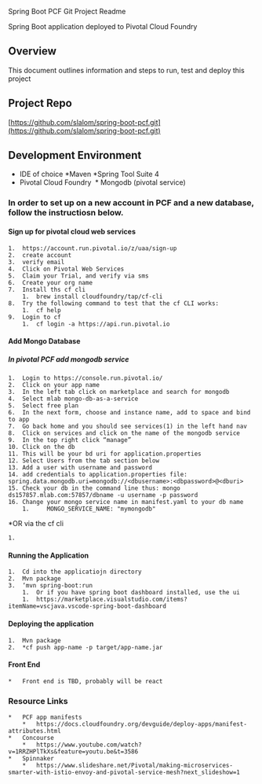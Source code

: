 Spring Boot PCF Git Project
Readme

Spring Boot application deployed to Pivotal Cloud Foundry

## Overview

This document outlines information and steps to run, test and deploy this project

## Project Repo

[https://github.com/slalom/spring-boot-pcf.git](https://github.com/slalom/spring-boot-pcf.git)

## Development Environment

* IDE of choice
*Maven
*Spring Tool Suite 4 
* Pivotal Cloud Foundry
 * Mongodb (pivotal service)

### In order to set up on a new account in PCF and a new database, follow the instructiosn below.
#### Sign up for pivotal cloud web services

	1.	https://account.run.pivotal.io/z/uaa/sign-up 
	2.	create account 
	3.	verify email 
	4.	Click on Pivotal Web Services 
	5.	Claim your Trial, and verify via sms 
	6.	Create your org name 
	7.	Install ths cf cli  
		1.	brew install cloudfoundry/tap/cf-cli 
	8.	Try the following command to test that the cf CLI works: 
		1.	cf help 
	9.	Login to cf  
		1.	cf login -a https://api.run.pivotal.io 


#### Add Mongo Database

##### In pivotal PCF add mongodb service

	1.	Login to https://console.run.pivotal.io/ 
	2.	Click on your app name 
	3.	In the left tab click on marketplace and search for mongodb 
	4.	Select mlab mongo-db-as-a-service 
	5.	Select free plan 
	6.	In the next form, choose and instance name, add to space and bind to app 
	7.	Go back home and you should see services(1) in the left hand nav 
	8.	Click on services and click on the name of the mongodb service 
	9.	In the top right click “manage” 
	10.	Click on the db  
	11.	This will be your bd uri for application.properties 
	12.	Select Users from the tab section below 
	13.	Add a user with username and password 
	14.	add credentials to application.properties file: spring.data.mongodb.uri=mongodb://<dbusername>:<dbpassword>@<dburi> 
	15.	Check your db in the command line thus: mongo ds157857.mlab.com:57857/dbname -u username -p password 
	16.	Change your mongo service name in manifest.yaml to your db name 
		1.	   MONGO_SERVICE_NAME: "mymongodb" 

*OR via the cf cli

	1.	 


#### Running the Application

	1.	Cd into the applicatiojn directory 
	2.	Mvn package 
	3.	‘mvn spring-boot:run 
		1.	Or if you have spring boot dashboard installed, use the ui 	
		1.	https://marketplace.visualstudio.com/items?itemName=vscjava.vscode-spring-boot-dashboard 

#### Deploying the application

	1.	Mvn package 
	2.	*cf push app-name -p target/app-name.jar 


#### Front End

	*	Front end is TBD, probably will be react 

### Resource Links

	*	PCF app manifests 
		*	https://docs.cloudfoundry.org/devguide/deploy-apps/manifest-attributes.html 
	*	Concourse 
		*	https://www.youtube.com/watch?v=1RRZHPlTkXs&feature=youtu.be&t=3586 
	*	Spinnaker 
		*	https://www.slideshare.net/Pivotal/making-microservices-smarter-with-istio-envoy-and-pivotal-service-mesh?next_slideshow=1 








